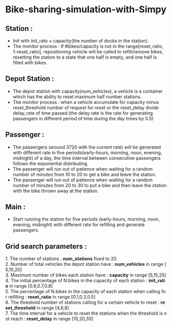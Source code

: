 # Bike-sharing-simulation-with-Simpy

## Station :

* Init with init_rato × capacity(the number of docks in the station). 
* The monitor process : If #bikes/capacity is not in the range[reset_ratio, 1-reset_ratio], repositioning vehicle will be called to refill/remove bikes, resetting the station to a state that one half is empty, and one half is filled with bikes.

## Depot Station :
* The depot station with capacity(num_vehicles), a vehicle is a container which has the ability to reset maximum half number stations.
* The monitor process : when a vehicle accumulate for capacity minus reset_threshold number of request for reset or the reset_delay divide delay_rate of time passed.(the delay rate is the rate for generating passengers in different period of time during the day times by 0.5)

## Passenger :
* The passengers (around 3720 with the current rate) will be generated with different rate in five periods(early-hours, morning, noon, evening, midnight) of a day, the time interval between consecutive passengers follows the exponential distributing.
* The passenger will run out of patience when waiting for a random number of minutes from 10 to 20 to get a bike and leave the station.
* The passenger will run out of patience when waiting for a random number of minutes from 20 to 30 to put a bike and then leave the station with the bike thrown away at the station.

## Main :
* Start running the station for five periods (early-hours, morning, noon, evening, midnight) with different rate for refilling and generate passengers.

## Grid search parameters :
1. The number of stations : **num_stations** fixed to 20.
2. Number of total vehicles the depot station have : **num_vehicles** in range [5,10,20]
3. Maximum number of bikes each station have : **capacity** in range [5,15,25]
4. The initial percentage of N.bikes in the capacity of each station : **init_ratio** in range [0.6,0.7,0.8]
5. The percentage of N.bikes in the capacity of each station when calling for refilling : **reset_ratio** in range [0.1,0.3,0.5]
6. The threshold number of stations calling for a certain vehicle to reset : **reset_threshold** in range [4,6,8]
7. The time interval for a vehicle to reset the stations when the threshold is not reach : **reset_delay** in range [10,20,30]
